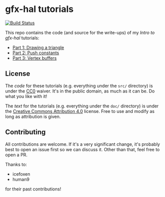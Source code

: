 # gfx-hal tutorials

[![Build Status](https://travis-ci.org/mistodon/gfx-hal-tutorials.svg?branch=master)](https://travis-ci.org/mistodon/gfx-hal-tutorials)

This repo contains the code (and source for the write-ups) of my _Intro to gfx-hal_ tutorials:

- [Part 1: Drawing a triangle](https://www.falseidolfactory.com/2020/04/01/intro-to-gfx-hal-part-1-drawing-a-triangle.html)
- [Part 2: Push constants](https://www.falseidolfactory.com/2020/04/01/intro-to-gfx-hal-part-2-push-constants.html)
- [Part 3: Vertex buffers](https://www.falseidolfactory.com/2020/04/16/intro-to-gfx-hal-part-3-vertex-buffers.html)

## License

The _code_ for these tutorials (e.g. everything under the `src/` directory) is under the [CC0](https://creativecommons.org/share-your-work/public-domain/cc0/) waiver. It's in the public domain, as much as it can be. Do what you like with it!

The _text_ for the tutorials (e.g. everything under the `doc/` directory) is under the [Creative Commons Attribution 4.0](https://creativecommons.org/licenses/by/4.0/) license. Free to use and modify as long as attribution is given.

## Contributing

All contributions are welcome. If it's a very significant change, it's probably best to open an issue first so we can discuss it. Other than that, feel free to open a PR.

Thanks to:

- icefoxen
- human9

for their past contributions!
